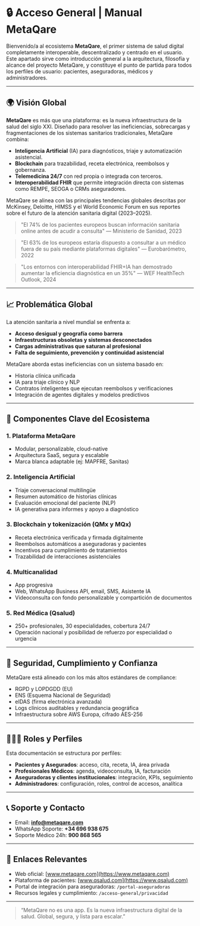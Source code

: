 
# 🔒 Acceso General | Manual MetaQare

Bienvenido/a al ecosistema **MetaQare**, el primer sistema de salud digital completamente interoperable, descentralizado y centrado en el usuario. Este apartado sirve como introducción general a la arquitectura, filosofía y alcance del proyecto MetaQare, y constituye el punto de partida para todos los perfiles de usuario: pacientes, aseguradoras, médicos y administradores.

---

## 🌍 Visión Global

**MetaQare** es más que una plataforma: es la nueva infraestructura de la salud del siglo XXI. Diseñado para resolver las ineficiencias, sobrecargas y fragmentaciones de los sistemas sanitarios tradicionales, MetaQare combina:

- **Inteligencia Artificial** (IA) para diagnósticos, triaje y automatización asistencial.
- **Blockchain** para trazabilidad, receta electrónica, reembolsos y gobernanza.
- **Telemedicina 24/7** con red propia o integrada con terceros.
- **Interoperabilidad FHIR** que permite integración directa con sistemas como REMPE, SEOGA o CRMs aseguradores.

MetaQare se alinea con las principales tendencias globales descritas por McKinsey, Deloitte, HIMSS y el World Economic Forum en sus reportes sobre el futuro de la atención sanitaria digital (2023–2025).

> "El 74% de los pacientes europeos buscan información sanitaria online antes de acudir a consulta" — Ministerio de Sanidad, 2023

> "El 63% de los europeos estaría dispuesto a consultar a un médico fuera de su país mediante plataformas digitales" — Eurobarómetro, 2022

> "Los entornos con interoperabilidad FHIR+IA han demostrado aumentar la eficiencia diagnóstica en un 35%" — WEF HealthTech Outlook, 2024

---

## 📈 Problemática Global

La atención sanitaria a nivel mundial se enfrenta a:

- **Acceso desigual y geografía como barrera**
- **Infraestructuras obsoletas y sistemas desconectados**
- **Cargas administrativas que saturan al profesional**
- **Falta de seguimiento, prevención y continuidad asistencial**

MetaQare aborda estas ineficiencias con un sistema basado en:

- Historia clínica unificada
- IA para triaje clínico y NLP
- Contratos inteligentes que ejecutan reembolsos y verificaciones
- Integración de agentes digitales y modelos predictivos

---

## 🤖 Componentes Clave del Ecosistema

### 1. Plataforma MetaQare
- Modular, personalizable, cloud-native
- Arquitectura SaaS, segura y escalable
- Marca blanca adaptable (ej: MAPFRE, Sanitas)

### 2. Inteligencia Artificial
- Triaje conversacional multilingüe
- Resumen automático de historias clínicas
- Evaluación emocional del paciente (NLP)
- IA generativa para informes y apoyo a diagnóstico

### 3. Blockchain y tokenización (QMx y MQx)
- Receta electrónica verificada y firmada digitalmente
- Reembolsos automáticos a aseguradoras y pacientes
- Incentivos para cumplimiento de tratamientos
- Trazabilidad de interacciones asistenciales

### 4. Multicanalidad
- App progresiva
- Web, WhatsApp Business API, email, SMS, Asistente IA
- Videoconsulta con fondo personalizable y compartición de documentos

### 5. Red Médica (Qsalud)
- 250+ profesionales, 30 especialidades, cobertura 24/7
- Operación nacional y posibilidad de refuerzo por especialidad o urgencia

---

## 🔐 Seguridad, Cumplimiento y Confianza

MetaQare está alineado con los más altos estándares de compliance:

- RGPD y LOPDGDD (EU)
- ENS (Esquema Nacional de Seguridad)
- eIDAS (firma electrónica avanzada)
- Logs clínicos auditables y redundancia geográfica
- Infraestructura sobre AWS Europa, cifrado AES-256

---

## 🧑‍🤝‍🧑 Roles y Perfiles

Esta documentación se estructura por perfiles:

- **Pacientes y Asegurados**: acceso, cita, receta, IA, área privada
- **Profesionales Médicos**: agenda, videoconsulta, IA, facturación
- **Aseguradoras y clientes institucionales**: integración, KPIs, seguimiento
- **Administradores**: configuración, roles, control de accesos, analítica

---

## 📞 Soporte y Contacto

- Email: **info@metaqare.com**
- WhatsApp Soporte: **+34 696 938 675**
- Soporte Médico 24h: **900 868 565**

---

## 🔗 Enlaces Relevantes

- Web oficial: [www.metaqare.com](https://www.metaqare.com)
- Plataforma de pacientes: [www.qsalud.com](https://www.qsalud.com)
- Portal de integración para aseguradoras: `/portal-aseguradoras`
- Recursos legales y cumplimiento: `/acceso-general/privacidad`

---

> “MetaQare no es una app. Es la nueva infraestructura digital de la salud. Global, segura, y lista para escalar.”
